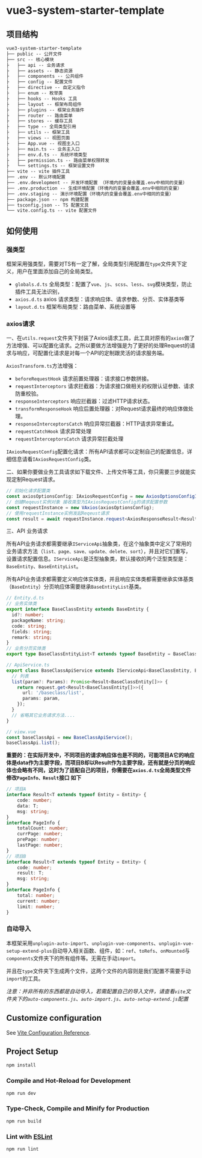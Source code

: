 # vue3-system-starter-template

##  项目结构

```txt
vue3-system-starter-template
├── public -- 公开文件
├── src -- 核心模块
├	├── api -- 业务请求
├	├── assets -- 静态资源
├	├── components -- 公共组件
├	├── config -- 配置文件
├	├── directive -- 自定义指令
├	├── enum -- 枚举类
├	├── hooks -- Hooks 工具
├	├── layout -- 框架布局组件
├	├── plugins -- 框架业务插件
├	├── router -- 路由菜单
├	├── stores -- 缓存工具
├	├── type -- 全局类型引用
├	├── utils -- 框架工具
├	├── views -- 视图页面
├	├── App.vue -- 视图主入口
├	├── main.ts -- 业务主入口
├	├── env.d.ts -- 系统环境类型
├	├── permission.ts -- 路由菜单权限转发
├	└── settings.ts -- 框架设置文件
├── vite -- vite 插件工具
├── .env -- 默认环境配置
├── .env.development -- 开发环境配置 （环境内的变量会覆盖.env中相同的变量）
├── .env.production -- 生成环境配置（环境内的变量会覆盖.env中相同的变量）
├── .env.staging -- 演示环境配置（环境内的变量会覆盖.env中相同的变量）
├── package.json -- npm 构建配置
├── tsconfig.json -- TS 配置文具
└── vite.config.ts -- vite 配置文件
```

## 如何使用

### 强类型

框架采用强类型，需要对TS有一定了解，全局类型引用配置在`type`文件夹下定义，用户在里面添加自己的全局类型。

* `globals.d.ts` 全局类型：配置了`vue`、`js`、`scss`、`less`、`svg`模块类型，防止插件工具无法识别，
* `axios.d.ts` axios 请求类型：请求响应体、请求参数、分页、实体基类等
* `layout.d.ts` 框架布局类型：路由菜单、系统设置等

### axios请求

一、在`utils.request`文件夹下封装了Axios请求工具，此工具对原有的`axios`做了方法增强、可以配置化请求。之所以要做方法增强是为了更好的处理Request的请求与响应，可配置化请求是对每一个API的定制跟灵活的请求服务端。

`AxiosTransform.ts`方法增强：

* `beforeRequestHook` 请求前置处理器：请求接口参数拼接。
* `requestInterceptors` 请求拦截器：为请求接口做相关的权限认证参数、请求防重校验。
* `responseInterceptors` 响应拦截器：过滤HTTP请求状态。
* `transformResponseHook` 响应后置处理器：对Request请求最终的响应体做处理。
* `responseInterceptorsCatch` 响应异常拦截器：HTTP请求异常重试。
* `requestCatchHook` 请求异常处理
* `requestInterceptorsCatch` 请求异常拦截处理

`IAxiosRequestConfig`配置化请求：所有API请求都可以定制自己的配置信息，详细信息请看`IAxiosRequestConfig`类。

二、如果你要做业务工具请求如下载文件、上传文件等工具，你只需要三步就能实现定制Request请求。

```ts
// 初始化请求配置类
const axiosOptionsConfig: IAxiosRequestConfig = new AxiosOptionsConfigImpl();
// 创建Reqeust实例对象 接收类型为IAxiosRequestConfig的请求配置参数
const requestInstance = new VAxios(axiosOptionsConfig);
// 使用requestInstance实例发起Reqeust请求
const result = await requestInstance.request<AxiosResponseResult<Result>>(config, options);
```

三、API 业务请求

所有API业务请求都需要继承`IServiceApi`抽象类，在这个抽象类中定义了常用的业务请求方法（`list、page、save、update、delete、sort`），并且对它们重写，设置请求配置信息。`IServiceApi`是泛型抽象类，默认接收的两个泛型类型是：`BaseEntity`、`BaseEntityList`。

所有API业务请求都需要定义响应体实体类，并且响应实体类都需要继承实体基类（`BaseEntity`）分页响应体需要继承`BaseEntityList`基类。

```ts
// Entity.d.ts
// 业务实体类
export interface BaseClassEntity extends BaseEntity {
  id?: number;
  packageName: string;
  code: string;
  fields: string;
  remark: string;
}
// 业务分页实体类
export type BaseClassEntityList<T extends typeof BaseEntity = BaseClassEntity> = BaseEntityList<T>;
```

```ts
// ApiService.ts
export class BaseClassApiService extends IServiceApi<BaseClassEntity, BaseClassEntityList> {
  // 列表
  list(param?: Params): Promise<Result<BaseClassEntity[]>> {
    return request.get<Result<BaseClassEntity[]>>({
      url: '/baseclass/list',
      params: param,
    });
  }   
  // 省略其它业务请求方法....
}
```

```ts
// view.vue
const baseClassApi = new BaseClassApiService();
baseClassApi.list();
```

**重要的：在实际开发中，不同项目的请求响应体也是不同的，可能项目A它的响应体是data作为主要字段，而项目B却以Result作为主要字段，还有就是分页的响应体也会略有不同，这时为了适配自己的项目，你需要在`axios.d.ts`全局类型文件修改`PageInfo、Result`接口 如下**

```typescript
// 项目A
interface Result<T extends typeof Entity = Entity> {
    code: number;
    data: T;
    msg: string;
}
interface PageInfo {
    totalCount: number;
    currPage: number;
    prePage: number;
    lastPage: number;
}
// 项目B
interface Result<T extends typeof Entity = Entity> {
    code: number;
    result: T;
    msg: string;
}
interface PageInfo {
    total: number;
    current: number;
	limit: number;
}
```

### 自动导入

本框架采用`unplugin-auto-import`、`unplugin-vue-components`、`unplugin-vue-setup-extend-plus`自动导入相关函数、组件，如：`ref`、`toRefs`、`onMounted`与`components`文件夹下的所有组件等。无需在手动`import`。

并且在`type`文件夹下生成两个文件，这两个文件的内容则是我们配置不需要手动`import`的工具。

*注意：并非所有的东西都是自动导入，若需配置自己的导入文件，请查看`vite`文件夹下的`auto-components.js`、`auto-import.js`、`auto-setup-extend.js`配置*

## Customize configuration

See [Vite Configuration Reference](https://vitejs.dev/config/).

## Project Setup

```sh
npm install
```

### Compile and Hot-Reload for Development

```sh
npm run dev
```

### Type-Check, Compile and Minify for Production

```sh
npm run build
```

### Lint with [ESLint](https://eslint.org/)

```sh
npm run lint
```
